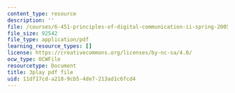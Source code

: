 ```yaml
---
content_type: resource
description: ''
file: /courses/6-451-principles-of-digital-communication-ii-spring-2005/11df17cda2189cb54de7213ad1c6fcd4_4HtXKIbiOvI.pdf
file_size: 92542
file_type: application/pdf
learning_resource_types: []
license: https://creativecommons.org/licenses/by-nc-sa/4.0/
ocw_type: OCWFile
resourcetype: Document
title: 3play pdf file
uid: 11df17cd-a218-9cb5-4de7-213ad1c6fcd4
---
```

